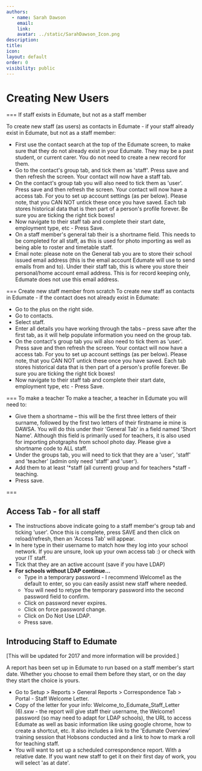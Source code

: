 ```yaml
---
authors:
  - name: Sarah Dawson
    email: 
    link: 
    avatar: ../static/SarahDawson_Icon.png
description: 
title: 
icon: 
layout: default
order: 0
visibility: public
---
```

# Creating New Users

=== If staff exists in Edumate, but not as a staff member

To create new staff (as users) as contacts in Edumate - if your staff already exist in Edumate, but not as a staff member:
- First use the contact search at the top of the Edumate screen, to make sure that they do not already exist in your Edumate.  They may be a past student, or current carer.  You do not need to create a new record for them.  
- Go to the contact's group tab, and tick them as 'staff'.  Press save and then refresh the screen.  Your contact will now have a staff tab.
- On the contact's group tab you will also need to tick them as 'user'.  Press save and then refresh the screen.  Your contact will now have a access tab. For you to set up account settings (as per below).   P​​lease note, that you CAN NOT untick these once you have saved.  Each tab stores historical data that is then part of a person's profile forever.  Be sure you are ticking the right tick boxes!
- Now navigate to their staff tab and complete their start date, employment type, etc - Press Save.
- On a staff member's general tab their is a shortname field.  This needs to be completed for all staff, as this is used for photo importing as well as being able to roster and timetable staff.
- Email note:  please note on the General tab you are to store their school issued email address (this is the email account Edumate will use to send emails from and to).  Under their staff tab, this is where you store their personal/home account email address.  This is for record keeping only, Edumate does not use this email address.

​=== Create new staff member from scratch
To create new staff as contacts in Edumate - if the contact does not already exist in Edumate:
- Go to the plus on the right side.
- Go to contacts.
- Select staff.
- Enter all details you have working through the tabs – press save after the first tab, as it will help populate information you need on the group tab.
- On the contact's group tab you will also need to tick them as 'user'.  Press save and then refresh the screen.  Your contact will now have a access tab. For you to set up account settings (as per below).   P​​lease note, that you CAN NOT untick these once you have saved.  Each tab stores historical data that is then part of a person's profile forever.  Be sure you are ticking the right tick boxes!
- Now navigate to their staff tab and complete their start date, employment type, etc - Press Save.

=== To make a teacher
To ma​​​ke a teacher, a teacher in Edumate you will need to:
- Give them a shortname – this will be the first three letters of their surname, followed by the first two letters of their firstname ie mine is DAWSA.  You will do this under their 'General Tab' in a field named 'Short Name'.  Although this field is primarily used for teachers, it is also used for importing photgraphs from school photo day.  Please give a shortname code to ALL staff.
- Under the groups tab, you will need to tick that they are a 'user', 'staff' and 'teacher' (admin only need 'staff' and 'user').
- Add them to at least '*staff (all current) group and for teachers *staff - teaching.
- Press save.

===

## Access Tab - for all staff
- The instructions above indicate going to a staff member's group tab and ticking 'user'.  Once this is complete, press SAVE and then click on reload/refresh, then an 'Access Tab' will appear.
- In here type in their username to match how they log into your school network.  If you are unsure, look up your own access tab :) or check with your IT staff.
- Tick that they are an active account (save if you have LDAP)
- **For schools without LDAP continue...**
	+ Type in a temporary password - I recommend Welcome1 as the default to enter, so you can easily assist new staff where needed.
	+ You will need to retype the temporary password into the second password field to confirm.
	+ Click on password never expires.
	+ Click on force password change.
	+ Click on Do Not Use LDAP.
	+ Press save.

## Introducing Staff to Edumate

[This will be updated for 2017 and more information will be provided.]

A report has been set up in Edumate to run based on a staff member's start date.  Whether you choose to email them before they start, or on the day they start the choice is yours.
- Go to Setup > Reports > General Reports > Correspondence Tab > Portal - Staff Welcome Letter.
- Copy of the letter for your info:  Welcome_to_Edumate_Staff_Letter (6).sxw - the report will give staff their username, the Welcome1 password (so may need to adapt for LDAP schools), the URL to access Edumate as well as basic information like using google chrome, how to create a shortcut, etc.  It also includes a link to the 'Edumate Overview' training session that Hobsons conducted and a link to how to mark a roll for teaching staff.  
- You will want to set up a scheduled correspondence report.  With a relative date.  If you want new staff to get it on their first day of work, you will select 'as at date'.
